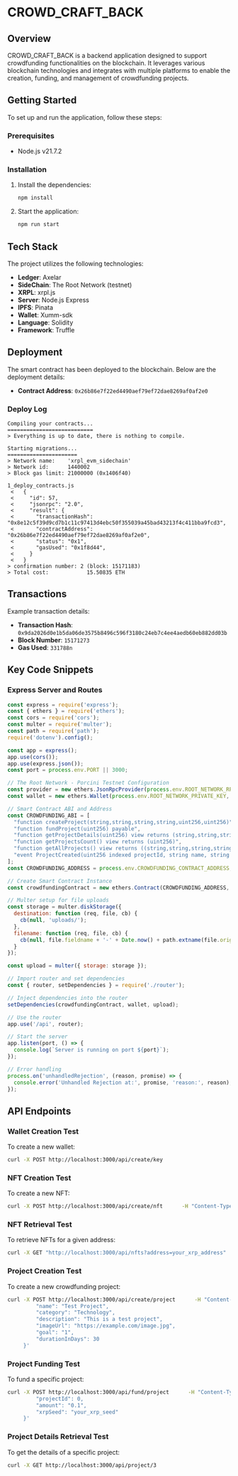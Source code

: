 # CROWD_CRAFT_BACK

## Overview

CROWD_CRAFT_BACK is a backend application designed to support crowdfunding functionalities on the blockchain. It leverages various blockchain technologies and integrates with multiple platforms to enable the creation, funding, and management of crowdfunding projects.

## Getting Started

To set up and run the application, follow these steps:

### Prerequisites

- Node.js v21.7.2

### Installation

1. Install the dependencies:

   ```bash
   npm install
   ```

2. Start the application:

   ```bash
   npm run start
   ```

## Tech Stack

The project utilizes the following technologies:

- **Ledger**: Axelar
- **SideChain**: The Root Network (testnet)
- **XRPL**: xrpl.js
- **Server**: Node.js Express
- **IPFS**: Pinata
- **Wallet**: Xumm-sdk
- **Language**: Solidity
- **Framework**: Truffle

## Deployment

The smart contract has been deployed to the blockchain. Below are the deployment details:

- **Contract Address**: `0x26b86e7f22ed4490aef79ef72dae8269af0af2e0`

### Deploy Log

```plaintext
Compiling your contracts...
===========================
> Everything is up to date, there is nothing to compile.

Starting migrations...
======================
> Network name:    'xrpl_evm_sidechain'
> Network id:      1440002
> Block gas limit: 21000000 (0x1406f40)

1_deploy_contracts.js
 <   {
 <     "id": 57,
 <     "jsonrpc": "2.0",
 <     "result": {
 <       "transactionHash": "0x8e12c5f39d9cd7b1c11c97413d4ebc50f355039a45bad43213f4c411bba9fcd3",
 <       "contractAddress": "0x26b86e7f22ed4490aef79ef72dae8269af0af2e0",
 <       "status": "0x1",
 <       "gasUsed": "0x1f8d44",
 <     }
 <   }
> confirmation number: 2 (block: 15171183)
> Total cost:            15.50835 ETH
```

## Transactions

Example transaction details:

- **Transaction Hash**: `0x9da2026d0e1b5da06de3575b8496c596f3180c24eb7c4ee4aedb60eb882dd03b`
- **Block Number**: `15171273`
- **Gas Used**: `331788n`



## Key Code Snippets

### Express Server and Routes

```javascript
const express = require('express');
const { ethers } = require('ethers');
const cors = require('cors');
const multer = require('multer');
const path = require('path');
require('dotenv').config();

const app = express();
app.use(cors());
app.use(express.json());
const port = process.env.PORT || 3000;

// The Root Network - Porcini Testnet Configuration
const provider = new ethers.JsonRpcProvider(process.env.ROOT_NETWORK_RPC);
const wallet = new ethers.Wallet(process.env.ROOT_NETWORK_PRIVATE_KEY, provider);

// Smart Contract ABI and Address
const CROWDFUNDING_ABI = [
  "function createProject(string,string,string,string,uint256,uint256)",
  "function fundProject(uint256) payable",
  "function getProjectDetails(uint256) view returns (string,string,string,string,address,uint256,uint256,uint256,bool,bool)",
  "function getProjectsCount() view returns (uint256)",
  "function getAllProjects() view returns ((string,string,string,string,address,uint256,uint256,uint256,bool,bool)[])",
  "event ProjectCreated(uint256 indexed projectId, string name, string category, string description, string imageUrl, address owner, uint256 goal, uint256 deadline)"
];
const CROWDFUNDING_ADDRESS = process.env.CROWDFUNDING_CONTRACT_ADDRESS;

// Create Smart Contract Instance
const crowdfundingContract = new ethers.Contract(CROWDFUNDING_ADDRESS, CROWDFUNDING_ABI, wallet);

// Multer setup for file uploads
const storage = multer.diskStorage({
  destination: function (req, file, cb) {
    cb(null, 'uploads/');
  },
  filename: function (req, file, cb) {
    cb(null, file.fieldname + '-' + Date.now() + path.extname(file.originalname));
  }
});

const upload = multer({ storage: storage });

// Import router and set dependencies
const { router, setDependencies } = require('./router');

// Inject dependencies into the router
setDependencies(crowdfundingContract, wallet, upload);

// Use the router
app.use('/api', router);

// Start the server
app.listen(port, () => {
  console.log(`Server is running on port ${port}`);
});

// Error handling
process.on('unhandledRejection', (reason, promise) => {
  console.error('Unhandled Rejection at:', promise, 'reason:', reason);
});
```


## API Endpoints

### Wallet Creation Test

To create a new wallet:

```bash
curl -X POST http://localhost:3000/api/create/key
```

### NFT Creation Test

To create a new NFT:

```bash
curl -X POST http://localhost:3000/api/create/nft      -H "Content-Type: application/json"      -d '{"address": "your_xrp_address", "seed": "your_xrp_seed"}'
```

### NFT Retrieval Test

To retrieve NFTs for a given address:

```bash
curl -X GET "http://localhost:3000/api/nfts?address=your_xrp_address"
```

### Project Creation Test

To create a new crowdfunding project:

```bash
curl -X POST http://localhost:3000/api/create/project      -H "Content-Type: application/json"      -d '{
         "name": "Test Project",
         "category": "Technology",
         "description": "This is a test project",
         "imageUrl": "https://example.com/image.jpg",
         "goal": "1",
         "durationInDays": 30
     }'
```

### Project Funding Test

To fund a specific project:

```bash
curl -X POST http://localhost:3000/api/fund/project      -H "Content-Type: application/json"      -d '{
         "projectId": 0,
         "amount": "0.1",
         "xrpSeed": "your_xrp_seed"
     }'
```

### Project Details Retrieval Test

To get the details of a specific project:

```bash
curl -X GET http://localhost:3000/api/project/3
```